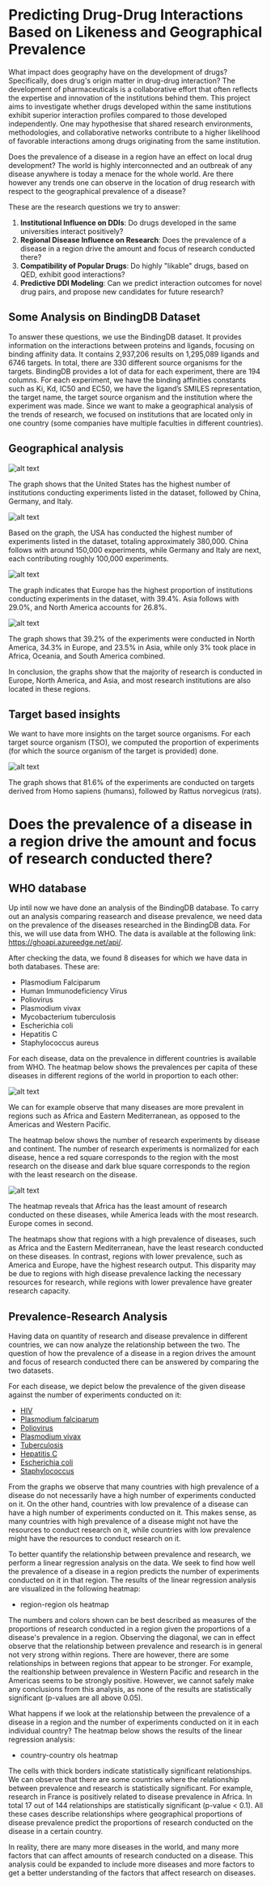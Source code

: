 # Predicting Drug-Drug Interactions Based on Likeness and Geographical Prevalence

 What impact does geography have on the development of drugs? Specifically, does drug's origin matter in drug-drug interaction? The development of pharmaceuticals is a collaborative effort that often reflects the expertise and innovation of the institutions behind them. This project aims to investigate whether drugs developed within the same institutions exhibit superior interaction profiles compared to those developed independently. One may hypothesise that shared research environments, methodologies, and collaborative networks contribute to a higher likelihood of favorable interactions among drugs originating from the same institution.

 Does the prevalence of a disease in a region have an effect on local drug development? The world is highly interconnected and an outbreak of any disease anywhere is today a menace for the whole world. Are there however any trends one can observe in the location of drug research with respect to the geographical prevalence of a disease?

These are the research questions we try to answer:
1. **Institutional Influence on DDIs**: Do drugs developed in the same universities interact positively?
2. **Regional Disease Influence on Research**: Does the prevalence of a disease in a region drive the amount and focus of research conducted there?  
3. **Compatibility of Popular Drugs**: Do highly "likable" drugs, based on QED, exhibit good interactions?
4. **Predictive DDI Modeling**: Can we predict interaction outcomes for novel drug pairs, and propose new candidates for future research?

## Some Analysis on BindingDB Dataset

To answer these questions, we use the BindingDB dataset. It provides information on the interactions between proteins and ligands, focusing on binding affinity data. It contains 2,937,206 results on 1,295,089 ligands and 6746 targets. In total, there are 330 different source organisms for the targets. BindingDB provides a lot of data for each experiment, there are 194 columns. For each experiment, we have the binding affinities constants such as Ki, Kd, IC50 and EC50, we have the ligand’s SMILES representation, the target name, the target source organism and the institution where the experiment was made. Since we want to make a geographical analysis of the trends of research, we focused on institutions that are located only in one country (some companies have multiple faculties in different countries).

## Geographical analysis 

![alt text](Top_10_Countries_by_number_of_institutions.png)

The graph shows that the United States has the highest number of institutions conducting experiments listed in the dataset, followed by China, Germany, and Italy.

![alt text](Top_10_Countries_by_number_of_contributions.png)

Based on the graph, the USA has conducted the highest number of experiments listed in the dataset, totaling approximately 380,000. China follows with around 150,000 experiments, while Germany and Italy are next, each contributing roughly 100,000 experiments.

![alt text](Institutions_by_continent_pie_chart.png)

The graph indicates that Europe has the highest proportion of institutions conducting experiments in the dataset, with 39.4%. Asia follows with 29.0%, and North America accounts for 26.8%.

![alt text](contributions_by_continent_pie_chart.png)

The graph shows that 39.2% of the experiments were conducted in North America, 34.3% in Europe, and 23.5% in Asia, while only 3% took place in Africa, Oceania, and South America combined.

In conclusion, the graphs show that the majority of research is conducted in Europe, North America, and Asia, and most research institutions are also located in these regions.

## Target based insights

We want to have more insights on the target source organisms. For each target source organism (TSO), we computed the proportion of experiments (for which the source organism of the target is provided) done. 

![alt text](proportion_of_experiments_given_TSO.png)

The graph shows that 81.6% of the experiments are conducted on targets derived from Homo sapiens (humans), followed by Rattus norvegicus (rats).

# Does the prevalence of a disease in a region drive the amount and focus of research conducted there?

## WHO database
Up intil now we have done an analysis of the BindingDB database. To carry out an analysis comparing reasearch and disease prevalence, we need data on the prevalence of the diseases researched in the BindingDB data. For this, we will use data from WHO. The data is available at the following link: https://ghoapi.azureedge.net/api/.

After checking the data, we found 8 diseases for which we have data in both databases. These are:
 - Plasmodium Falciparum
 - Human Immunodeficiency Virus
 - Poliovirus
 - Plasmodium vivax
 - Mycobacterium tuberculosis
 - Escherichia coli
 - Hepatitis C
 - Staphylococcus aureus

For each disease, data on the prevalence in different countries is available from WHO. The heatmap below shows the prevalences per capita of these diseases in different regions of the world in proportion to each other:

![alt text](diseases_per_region.png)

We can for example observe that many diseases are more prevalent in regions such as Africa and Eastern Mediterranean, as opposed to the Americas and Western Pacific.

The heatmap below shows the number of research experiments by disease and continent. The number of research experiments is normalized for each disease, hence a red square corresponds to the region with the most research on the disease and dark blue square corresponds to the region with the least research on the disease.

![alt text](number_of_research_studies_by_disease_and_region.png)

The heatmap reveals that Africa has the least amount of research conducted on these diseases, while America leads with the most research. Europe comes in second. 

The heatmaps show that regions with a high prevalence of diseases, such as Africa and the Eastern Mediterranean, have the least research conducted on these diseases. In contrast, regions with lower prevalence, such as America and Europe, have the highest research output. This disparity may be due to regions with high disease prevalence lacking the necessary resources for research, while regions with lower prevalence have greater research capacity.   

## Prevalence-Research Analysis
Having data on quantity of research and disease prevalence in different countries, we can now analyze the relationship between the two. The question of how the prevalence of a disease in a region drives the amount and focus of research conducted there can be answered by comparing the two datasets.

For each disease, we depict below the prevalence of the given disease against the number of experiments conducted on it:

 - [HIV](plot_HIV.html)
 - [Plasmodium falciparum](plot_Plasmodium_falciparum.html)
 - [Poliovirus](plot_Poliovirus.html)
 - [Plasmodium vivax](plot_Plasmodium_vivax.html)
 - [Tuberculosis](plot_Tuberculosis.html)
 - [Hepatitis C](plot_Hepatitis_C.html)
 - [Escherichia coli](plot_Escherichia_coli.html)
 - [Staphylococcus](plot_Staphylococcus_aureus)

From the graphs we observe that many countries with high prevalence of a disease do not necessarily have a high number of experiments conducted on it. On the other hand, countries with low prevalence of a disease can have a high number of experiments conducted on it. This makes sense, as many countries with high prevalence of a disease might not have the resources to conduct research on it, while countries with low prevalence might have the resources to conduct research on it.

To better quantify the relationship between prevalence and research, we perform a linear regression analysis on the data. We seek to find how well the prevalence of a disease in a region predicts the number of experiments conducted on it in that region. The results of the linear regression analysis are visualized in the following heatmap:

 - region-region ols heatmap

The numbers and colors shown can be best described as measures of the proportions of research conducted in a region given the proportions of a disease's prevalence in a region. Observing the diagonal, we can in effect observe that the relationship between prevalence and research is in general not very strong within regions. There are however, there are some relationships in between regions that appear to be stronger. For example, the realtionship between prevalence in Western Pacific and research in the Americas seems to be strongly positive. However, we cannot safely make any conclusions from this analysis, as none of the results are statistically significant (p-values are all above 0.05).

What happens if we look at the relationship between the prevalence of a disease in a region and the number of experiments conducted on it in each individual country? The heatmap below shows the results of the linear regression analysis:

 - country-country ols heatmap

The cells with thick borders indicate statistically significant relationships. We can observe that there are some countries where the relationship between prevalence and research is statistically significant. For example, research in France is positively related to disease prevalence in Africa. In total 17 out of 144 relationships are statistically significant (p-value < 0.1). All these cases describe relationships where geographical proportions of disease prevalence predict the proportions of research conducted on the disease in a certain country.

In reality, there are many more diseases in the world, and many more factors that can affect amounts of research conducted on a disease. This analysis could be expanded to include more diseases and more factors to get a better understanding of the factors that affect research on diseases.